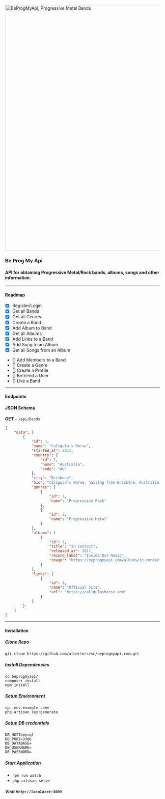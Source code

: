 <a href="https://ibb.co/LpxZfvk"><img src="https://i.ibb.co/XJ7CTV2/beprogmyapi.png" width="800" alt="BeProgMyApi, Progressive Metal Bands" border="0"></a>

### Be Prog My Api

#### API for obtaining Progressive Metal/Rock bands, albums, songs and other information.

<hr>

#### Roadmap

* [x] Register/Login
* [x] Get all Bands
* [x] Get all Genres
* [x] Create a Band
* [x] Add Album to Band
* [x] Get all Albums
* [x] Add Links to a Band
* [x] Add Song to an Album
* [x] Get all Songs from an Album
* [] Add Members to a Band
* [] Create a Genre
* [] Create a Profile
* [] Befriend a User
* [] Like a Band

<hr>

#### Endpoints

[//]: # (| Resource       | HTTP     | Endpoint     | Description |)

[//]: # (| :------------- | :----------:  | -----------: | -----------: |)

[//]: # (|  Bands         | GET           | /api/bands    | Get all Bands |)

#### JSON Schema

**GET** - `/api/bands`

```json
{
    "data": [
        {
            "id": 1,
            "name": "Caligula's Horse",
            "started_at": 2011,
            "country": {
                "id": 1,
                "name": "Australia",
                "code": "AU"
            },
            "city": "Brisbane",
            "bio": "Caligula’s Horse, hailing from Brisbane, Australia, are a leading light in contemporary progressive metal. Their colourful and emotional music...",
            "genres": [
                {
                    "id": 1,
                    "name": "Progressive Rock"
                },
                {
                    "id": 2,
                    "name": "Progressive Metal"
                }
            ],
            "albums": [
                {
                    "id": 1,
                    "title": "In Contact",
                    "released_at": 2017,
                    "record_label": "Inside Out Music",
                    "image": "https://beprogmyapi.com/albums/in_contact.jpg"
                }
            ],
            "links": [
                {
                    "id": 1,
                    "name": "Official Site",
                    "url": "https://caligulashorse.com"
                }
            ]
        }
    ]
}
```
<hr>

#### Installation

##### **Clone Repo**
`git clone https://github.com/albertorsesc/beprogmyapi.com.git`

##### **Install Dependencies**
```
cd beprogmyapi/
composer install
npm install
```

##### **Setup Environment**
```
cp .env.example .env
php artisan key:generate
```

##### **Setup DB credentials**
```
DB_HOST=mysql
DB_PORT=3306
DB_DATABASE=
DB_USERNAME=
DB_PASSWORD=
```

##### **Start Application**
- `npm run watch`
- `php artisan serve`

##### **Visit** `http://localhost:3000`
